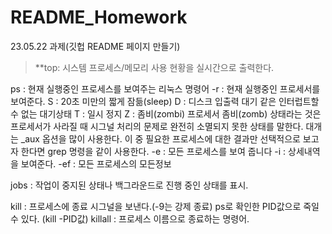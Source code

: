 # README_Homework
23.05.22 과제(깃헙 README 페이지 만들기)

> **top: 시스템 프로세스/메모리 사용 현황을 실시간으로 출력한다.

ps : 현재 실행중인 프로세스를 보여주는 리눅스 명령어 
	-r : 현재 실행중인 프로세서를 보여준다.
	S : 20초 미만의 짧게 잠듦(sleep) 
	D : 디스크 입출력 대기 같은 인터럽트할 수 없는 대기상태 
	T : 일시 정지 
	Z : 좀비(zombi) 프로세서
	좀비(zomb) 상태라는 것은 프로세서가 사라질 때 시그널 처리의 문제로 완전히 
	소멸되지 못한 상태를 말한다.
	대개는 _aux 옵션을 많이 사용한다. 이 중 필요한 프로세스에 대한 결과만 선택적으로
	보고자 한다면 grep 명령을 같이 사용한다. 
	-e : 모든 프로세스를 보여 줍니다
	-i : 상세내역을 보여준다.
	-ef : 모든 프로세스의 모든정보

jobs : 작업이 중지된 상태나 백그라운드로 진행 중인 상태를 표시.

kill : 프로세스에 종료 시그널을 보낸다.(-9는 강제 종료)
	ps로 확인한 PID값으로 죽일 수 있다.
	(kill -PID값)
killall : 프로세스 이름으로 종료하는 명령어.
